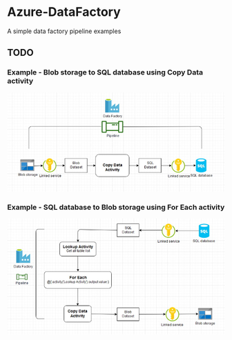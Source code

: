 # Azure-DataFactory
A simple data factory pipeline examples

## TODO

### Example - Blob storage to SQL database using Copy Data activity

<img src="copydata.jpg" />

### Example - SQL database to Blob storage using For Each activity

<img src="foreach.jpg" />
